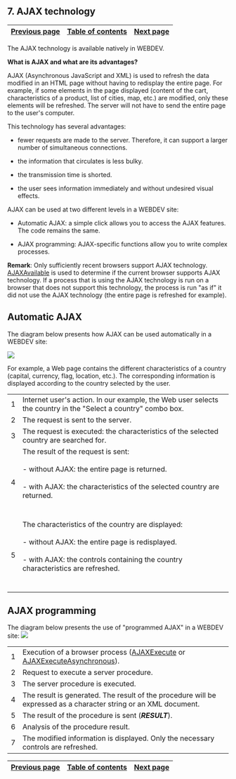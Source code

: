 
## 7. AJAX technology
			

| [Previous page](../Concepts_WB/1410087108.md) | [Table of contents](../Concepts_WB/1410087102.md) | [Next page](../Concepts_WB/1410087110.md) |
| --- | --- | --- |



<a name="NOTE1"></a>
<a name="NOTE1_1"></a>
The AJAX technology is available natively in WEBDEV.

**What is AJAX and what are its advantages?**

AJAX (Asynchronous JavaScript and XML) is used to refresh the data modified in an HTML page without having to redisplay the entire page. For example, if some elements in the page displayed (content of the cart, characteristics of a product, list of cities, map, etc.) are modified, only these elements will be refreshed. The server will not have to send the entire page to the user's computer.

This technology has several advantages:

- fewer requests are made to the server. Therefore, it can support a larger number of simultaneous connections.

- the information that circulates is less bulky.

- the transmission time is shorted.

- the user sees information immediately and without undesired visual effects.




AJAX can be used at two different levels in a WEBDEV site:

- Automatic AJAX: a simple click allows you to access the AJAX features. The code remains the same.

- AJAX programming: AJAX-specific functions allow you to write complex processes.




**Remark**: Only sufficiently recent browsers support AJAX technology. [AJAXAvailable](../WDLang2/3055112.md) is used to determine if the current browser supports AJAX technology. If a process that is using the AJAX technology is run on a browser that does not support this technology, the process is run "as if" it did not use the AJAX technology (the entire page is refreshed for example).

<a name="NOTE2"></a>
<a name="NOTE2_1"></a>


## Automatic AJAX
<a name="automatic_ajax_ELTTEXTE000211"></a>
The diagram below presents how AJAX can be used automatically in a WEBDEV site:

![](https://doc.pcsoft.fr/en-US/images/image.awp?langid=3&name=P1-ajax%20automatique%20et%20immediat.gif)


For example, a Web page contains the different characteristics of a country (capital, currency, flag, location, etc.). The corresponding information is displayed according to the country selected by the user.


|   |   |
| --- | --- |
| 1 | Internet user's action. In our example, the Web user selects the country in the "Select a country" combo box. |
| 2 | The request is sent to the server. |
| 3 | The request is executed: the characteristics of the selected country are searched for. |
| 4 | The result of the request is sent:<br><br>- without AJAX: the entire page is returned.<br><br>- with AJAX: the characteristics of the selected country are returned.<br><br><br> |
| 5 | The characteristics of the country are displayed:<br><br>- without AJAX: the entire page is redisplayed.<br><br>- with AJAX: the controls containing the country characteristics are refreshed.<br><br><br> |



<a name="NOTE3"></a>
<a name="NOTE3_1"></a>


## AJAX programming
<a name="ajax_programming_ELTTEXTE000235"></a>
The diagram below presents the use of "programmed AJAX" in a WEBDEV site:
![](https://doc.pcsoft.fr/en-US/images/image.awp?langid=3&name=P1-ajax%20programme.gif)



|   |   |
| --- | --- |
| 1 | Execution of a browser process ([AJAXExecute](../WDLang2/3055114.md) or [AJAXExecuteAsynchronous](../WDLang2/3055115.md)). |
| 2 | Request to execute a server procedure. |
| 3 | The server procedure is executed. |
| 4 | The result is generated. The result of the procedure will be expressed as a character string or an XML document. |
| 5 | The result of the procedure is sent (***RESULT***). |
| 6 | Analysis of the procedure result. |
| 7 | The modified information is displayed. Only the necessary controls are refreshed. |



| [Previous page](../Concepts_WB/1410087108.md) | [Table of contents](../Concepts_WB/1410087102.md) | [Next page](../Concepts_WB/1410087110.md) |
| --- | --- | --- |




